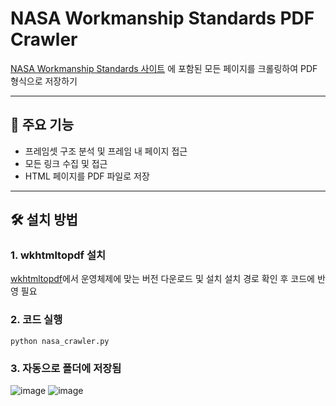 # NASA Workmanship Standards PDF Crawler

[NASA Workmanship Standards 사이트](https://workmanship.nasa.gov/lib/insp/2%20books/frameset.html) 에 포함된 모든 페이지를 크롤링하여 PDF 형식으로 저장하기

---

## 📌 주요 기능

- 프레임셋 구조 분석 및 프레임 내 페이지 접근
- 모든 링크 수집 및 접근
- HTML 페이지를 PDF 파일로 저장

---

## 🛠 설치 방법

### 1. wkhtmltopdf 설치
[wkhtmltopdf](https://wkhtmltopdf.org/downloads.html)에서 운영체제에 맞는 버전 다운로드 및 설치
설치 경로 확인 후 코드에 반영 필요
### 2. 코드 실행
```
python nasa_crawler.py

```
### 3. 자동으로 폴더에 저장됨
![image](https://github.com/user-attachments/assets/cd911f94-807a-4d27-a707-7319445c35a4)
![image](https://github.com/user-attachments/assets/92debdcd-d8ac-4ade-909b-68218026ee82)
